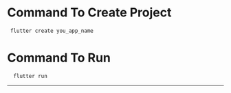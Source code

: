 # Command To Create Project
     flutter create you_app_name
# Command To Run
      flutter run
---------------------------------------------------
